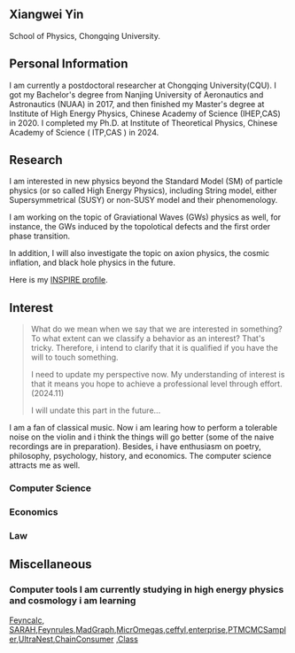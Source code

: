 ## Xiangwei Yin
School of Physics, Chongqing University.

## Personal Information
I am currently a postdoctoral researcher at Chongqing University(CQU). 
I got my Bachelor's degree from Nanjing University of Aeronautics and Astronautics (NUAA) in 2017, and then finished my Master's degree at Institute of High Energy Physics, Chinese Academy of Science (IHEP,CAS) in 2020. I completed my Ph.D. at Institute of Theoretical Physics, Chinese Academy of Science ( ITP,CAS ) in 2024.

## Research

 I am interested in new physics beyond the Standard Model (SM) of particle physics (or so called High Energy Physics), including String model, either Supersymmetrical (SUSY) or non-SUSY model and their phenomenology.

 I am working on the topic of Graviational Waves (GWs) physics as well, for instance, the GWs induced by the topolotical defects and the  first order phase transition.

 In addition, I will also investigate the topic on axion physics, the cosmic inflation, and black hole physics in the future.  

 Here is my [INSPIRE profile](https://inspirehep.net/authors/2010288).

## Interest

> What do we mean when we say that we are interested in something? To what extent can we classify a behavior as an interest? That's tricky. Therefore, i intend to clarify that it is qualified if you have the will to touch something. 
>
> I need to update my perspective now. My understanding of interest is that it means you hope to achieve a professional level through effort. (2024.11)
>
> I will undate this part in the future...

I am a fan of classical music. Now i am learing how to perform a tolerable noise on the violin and i think the things will go better (some of the naive recordings are in preparation). Besides, i have enthusiasm on poetry, philosophy, psychology, history, and economics. The computer science attracts me as well.  

### Computer Science

### Economics

### Law

## Miscellaneous
### Computer tools I am currently studying in high energy physics and cosmology  i am learning 

[Feyncalc](https://feyncalc.github.io/), [SARAH](https://arxiv.org/abs/0806.0538),[Feynrules](https://arxiv.org/abs/1310.1921),[MadGraph](https://launchpad.net/mg5amcnlo),[MicrOmegas](http://lapth.cnrs.fr/micromegas/),[ceffyl](https://github.com/astrolamb/ceffyl),[enterprise](https://github.com/nanograv/enterprise_extensions),[PTMCMCSampler](https://github.com/nanograv/PTMCMCSampler/tree/1.0.0),[UltraNest](https://github.com/JohannesBuchner/UltraNest/),[ChainConsumer](https://github.com/samreay/ChainConsumer) ,[Class](https://github.com/lesgourg/class_public)


